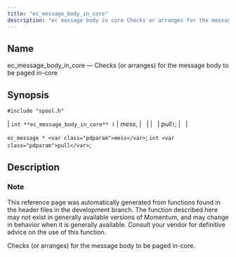 ```yaml
---
title: "ec_message_body_in_core"
description: "ec message body in core Checks or arranges for the message body to be paged in core int ec message body in core mess pull ec message mess int pull This reference page was automatically generated from functions found in the header files in the development branch The function described..."
---
```


<a name="apis.ec_message_body_in_core"></a> 
## Name

ec_message_body_in_core — Checks (or arranges) for the message body to be paged in-core

## Synopsis

`#include "spool.h"`

| `int **ec_message_body_in_core** (` | <var class="pdparam">mess</var>, |   |
|   | <var class="pdparam">pull</var>`)`; |   |

`ec_message * <var class="pdparam">mess</var>`;
`int <var class="pdparam">pull</var>`;<a name="idp55257792"></a> 
## Description

### Note

This reference page was automatically generated from functions found in the header files in the development branch. The function described here may not exist in generally available versions of Momentum, and may change in behavior when it is generally available. Consult your vendor for definitive advice on the use of this function.

Checks (or arranges) for the message body to be paged in-core.